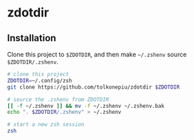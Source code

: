 # zdotdir

## Installation

Clone this project to `$ZDOTDIR`, and then make `~/.zshenv` source `$ZDOTDIR/.zshenv`.

```zsh
# clone this project
ZDOTDIR=~/.config/zsh
git clone https://github.com/tolkonepiu/zdotdir $ZDOTDIR

# source the .zshenv from ZDOTDIR
[[ -f ~/.zshenv ]] && mv -f ~/.zshenv ~/.zshenv.bak
echo ". $ZDOTDIR/.zshenv" > ~/.zshenv

# start a new zsh session
zsh
```
